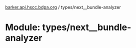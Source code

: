 [barker.api.hscc.bdpa.org][1] / types/next\_\_bundle-analyzer

# Module: types/next\_\_bundle-analyzer

[1]: ../README.md
